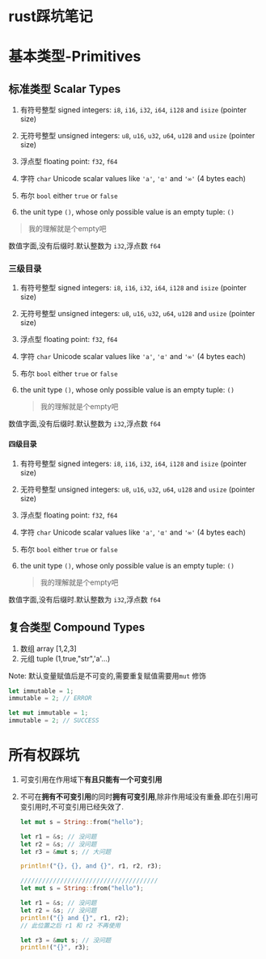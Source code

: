 # rust踩坑笔记


<!--more-->

# 基本类型-Primitives

## 标准类型 Scalar Types

1. 有符号整型 signed integers: `i8`, `i16`, `i32`, `i64`, `i128` and `isize` (pointer size)

2. 无符号整型 unsigned integers: `u8`, `u16`, `u32`, `u64`, `u128` and `usize` (pointer size)

3. 浮点型 floating point: `f32`, `f64`

4. 字符 `char` Unicode scalar values like `'a'`, `'α'` and `'∞'` (4 bytes each)

5. 布尔 `bool` either `true` or `false`

6.  the unit type `()`, whose only possible value is an empty tuple: `()`

   >  我的理解就是个empty吧

数值字面,没有后缀时.默认整数为 `i32`,浮点数  `f64`

### 三级目录

1. 有符号整型 signed integers: `i8`, `i16`, `i32`, `i64`, `i128` and `isize` (pointer size)

2. 无符号整型 unsigned integers: `u8`, `u16`, `u32`, `u64`, `u128` and `usize` (pointer size)

3. 浮点型 floating point: `f32`, `f64`

4. 字符 `char` Unicode scalar values like `'a'`, `'α'` and `'∞'` (4 bytes each)

5. 布尔 `bool` either `true` or `false`

6. the unit type `()`, whose only possible value is an empty tuple: `()`

   > 我的理解就是个empty吧

数值字面,没有后缀时.默认整数为 `i32`,浮点数  `f64`

#### 四级目录

1. 有符号整型 signed integers: `i8`, `i16`, `i32`, `i64`, `i128` and `isize` (pointer size)

2. 无符号整型 unsigned integers: `u8`, `u16`, `u32`, `u64`, `u128` and `usize` (pointer size)

3. 浮点型 floating point: `f32`, `f64`

4. 字符 `char` Unicode scalar values like `'a'`, `'α'` and `'∞'` (4 bytes each)

5. 布尔 `bool` either `true` or `false`

6. the unit type `()`, whose only possible value is an empty tuple: `()`

   > 我的理解就是个empty吧

数值字面,没有后缀时.默认整数为 `i32`,浮点数  `f64`

## 复合类型 Compound Types

1. 数组 array [1,2,3]
2. 元组 tuple (1,true,"str",'a'...)



Note: 默认变量赋值后是不可变的,需要重复赋值需要用`mut` 修饰

```rust
let immutable = 1;
immutable = 2; // ERROR

let mut immutable = 1;
immutable = 2; // SUCCESS
```



# 所有权踩坑

1. 可变引用在作用域下**有且只能有一个可变引用**

2. 不可在**拥有不可变引用**的同时**拥有可变引用**,除非作用域没有重叠.即在引用可变引用时,不可变引用已经失效了.

   ```rust
   let mut s = String::from("hello");
   
   let r1 = &s; // 没问题
   let r2 = &s; // 没问题
   let r3 = &mut s; // 大问题
   
   println!("{}, {}, and {}", r1, r2, r3);
   
   //////////////////////////////////////
   let mut s = String::from("hello");
   
   let r1 = &s; // 没问题
   let r2 = &s; // 没问题
   println!("{} and {}", r1, r2);
   // 此位置之后 r1 和 r2 不再使用
   
   let r3 = &mut s; // 没问题
   println!("{}", r3);
   ```

   